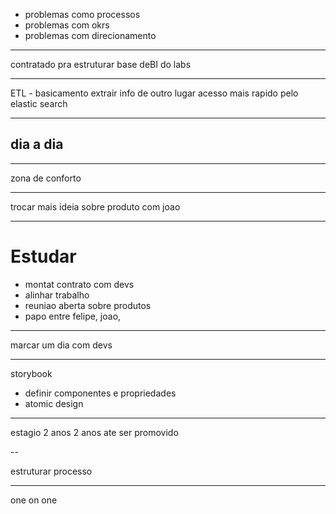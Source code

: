 - problemas como processos
- problemas com okrs
- problemas com direcionamento

---

contratado pra estruturar base deBI do labs

---

ETL - 
basicamento extrair info de outro lugar
acesso mais rapido pelo elastic search

---

dia a dia
- 

---

zona de conforto

---

trocar mais ideia sobre produto com joao

---

# Estudar

- montat contrato com devs
- alinhar trabalho
- reuniao aberta sobre produtos
- papo entre felipe, joao, 

---

marcar um dia com devs 

---

storybook
- definir componentes e propriedades
- atomic design

---

estagio 2 anos
2 anos ate ser promovido

--

estruturar processo

---

one on one